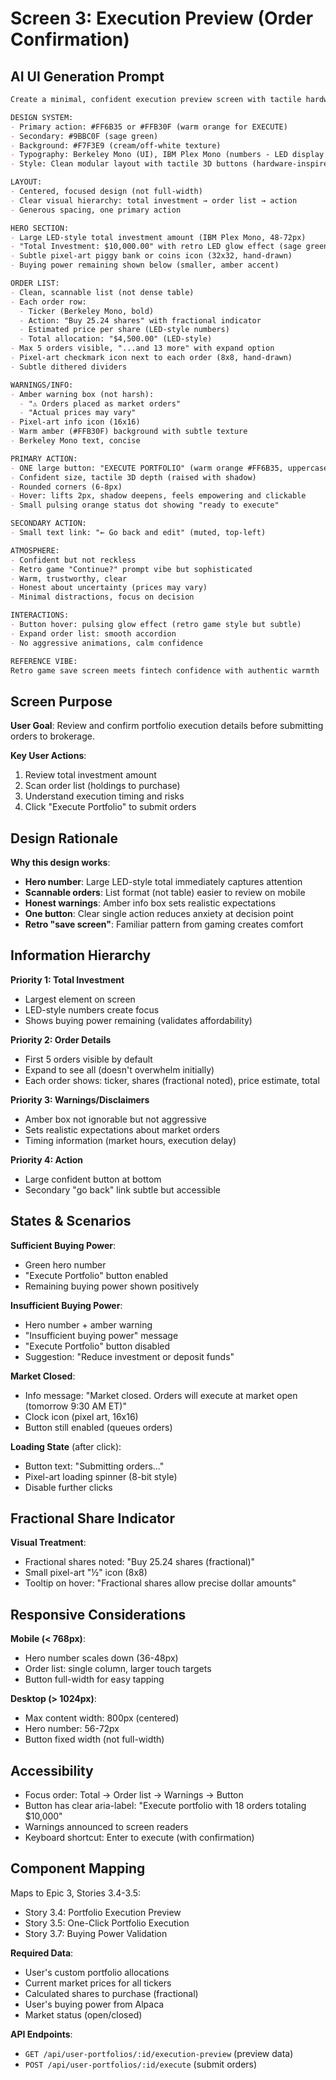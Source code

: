 # Screen 3: Execution Preview (Order Confirmation)

## AI UI Generation Prompt

```markdown
Create a minimal, confident execution preview screen with tactile hardware design and empowering aesthetic.

DESIGN SYSTEM:
- Primary action: #FF6B35 or #FFB30F (warm orange for EXECUTE)
- Secondary: #9BBC0F (sage green)
- Background: #F7F3E9 (cream/off-white texture)
- Typography: Berkeley Mono (UI), IBM Plex Mono (numbers - LED display style)
- Style: Clean modular layout with tactile 3D buttons (hardware-inspired)

LAYOUT:
- Centered, focused design (not full-width)
- Clear visual hierarchy: total investment → order list → action
- Generous spacing, one primary action

HERO SECTION:
- Large LED-style total investment amount (IBM Plex Mono, 48-72px)
- "Total Investment: $10,000.00" with retro LED glow effect (sage green)
- Subtle pixel-art piggy bank or coins icon (32x32, hand-drawn)
- Buying power remaining shown below (smaller, amber accent)

ORDER LIST:
- Clean, scannable list (not dense table)
- Each order row:
  - Ticker (Berkeley Mono, bold)
  - Action: "Buy 25.24 shares" with fractional indicator
  - Estimated price per share (LED-style numbers)
  - Total allocation: "$4,500.00" (LED-style)
- Max 5 orders visible, "...and 13 more" with expand option
- Pixel-art checkmark icon next to each order (8x8, hand-drawn)
- Subtle dithered dividers

WARNINGS/INFO:
- Amber warning box (not harsh):
  - "⚠ Orders placed as market orders"
  - "Actual prices may vary"
- Pixel-art info icon (16x16)
- Warm amber (#FFB30F) background with subtle texture
- Berkeley Mono text, concise

PRIMARY ACTION:
- ONE large button: "EXECUTE PORTFOLIO" (warm orange #FF6B35, uppercase)
- Confident size, tactile 3D depth (raised with shadow)
- Rounded corners (6-8px)
- Hover: lifts 2px, shadow deepens, feels empowering and clickable
- Small pulsing orange status dot showing "ready to execute"

SECONDARY ACTION:
- Small text link: "← Go back and edit" (muted, top-left)

ATMOSPHERE:
- Confident but not reckless
- Retro game "Continue?" prompt vibe but sophisticated
- Warm, trustworthy, clear
- Honest about uncertainty (prices may vary)
- Minimal distractions, focus on decision

INTERACTIONS:
- Button hover: pulsing glow effect (retro game style but subtle)
- Expand order list: smooth accordion
- No aggressive animations, calm confidence

REFERENCE VIBE:
Retro game save screen meets fintech confidence with authentic warmth
```

## Screen Purpose

**User Goal**: Review and confirm portfolio execution details before submitting orders to brokerage.

**Key User Actions**:
1. Review total investment amount
2. Scan order list (holdings to purchase)
3. Understand execution timing and risks
4. Click "Execute Portfolio" to submit orders

## Design Rationale

**Why this design works**:
- **Hero number**: Large LED-style total immediately captures attention
- **Scannable orders**: List format (not table) easier to review on mobile
- **Honest warnings**: Amber info box sets realistic expectations
- **One button**: Clear single action reduces anxiety at decision point
- **Retro "save screen"**: Familiar pattern from gaming creates comfort

## Information Hierarchy

**Priority 1: Total Investment**
- Largest element on screen
- LED-style numbers create focus
- Shows buying power remaining (validates affordability)

**Priority 2: Order Details**
- First 5 orders visible by default
- Expand to see all (doesn't overwhelm initially)
- Each order shows: ticker, shares (fractional noted), price estimate, total

**Priority 3: Warnings/Disclaimers**
- Amber box not ignorable but not aggressive
- Sets realistic expectations about market orders
- Timing information (market hours, execution delay)

**Priority 4: Action**
- Large confident button at bottom
- Secondary "go back" link subtle but accessible

## States & Scenarios

**Sufficient Buying Power**:
- Green hero number
- "Execute Portfolio" button enabled
- Remaining buying power shown positively

**Insufficient Buying Power**:
- Hero number + amber warning
- "Insufficient buying power" message
- "Execute Portfolio" button disabled
- Suggestion: "Reduce investment or deposit funds"

**Market Closed**:
- Info message: "Market closed. Orders will execute at market open (tomorrow 9:30 AM ET)"
- Clock icon (pixel art, 16x16)
- Button still enabled (queues orders)

**Loading State** (after click):
- Button text: "Submitting orders..."
- Pixel-art loading spinner (8-bit style)
- Disable further clicks

## Fractional Share Indicator

**Visual Treatment**:
- Fractional shares noted: "Buy 25.24 shares (fractional)"
- Small pixel-art "½" icon (8x8)
- Tooltip on hover: "Fractional shares allow precise dollar amounts"

## Responsive Considerations

**Mobile (< 768px)**:
- Hero number scales down (36-48px)
- Order list: single column, larger touch targets
- Button full-width for easy tapping

**Desktop (> 1024px)**:
- Max content width: 800px (centered)
- Hero number: 56-72px
- Button fixed width (not full-width)

## Accessibility

- Focus order: Total → Order list → Warnings → Button
- Button has clear aria-label: "Execute portfolio with 18 orders totaling $10,000"
- Warnings announced to screen readers
- Keyboard shortcut: Enter to execute (with confirmation)

## Component Mapping

Maps to Epic 3, Stories 3.4-3.5:
- Story 3.4: Portfolio Execution Preview
- Story 3.5: One-Click Portfolio Execution
- Story 3.7: Buying Power Validation

**Required Data**:
- User's custom portfolio allocations
- Current market prices for all tickers
- Calculated shares to purchase (fractional)
- User's buying power from Alpaca
- Market status (open/closed)

**API Endpoints**:
- `GET /api/user-portfolios/:id/execution-preview` (preview data)
- `POST /api/user-portfolios/:id/execute` (submit orders)
